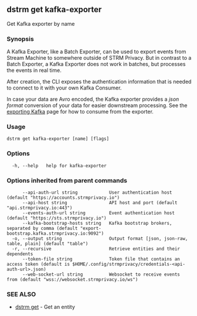 ## dstrm get kafka-exporter

Get Kafka exporter by name

### Synopsis

A Kafka Exporter, like a Batch Exporter, can be used to export events
from Stream Machine to somewhere outside of STRM Privacy. But in
contrast to a Batch Exporter, a Kafka Exporter does not work in batches,
but processes the events in real time.

After creation, the CLI exposes the authentication information that is
needed to connect to it with your own Kafka Consumer.

In case your data are Avro encoded, the Kafka exporter provides a *json
format* conversion of your data for easier downstream processing. See
the [exporting Kafka](quickstart/exporting-kafka.md) page for how to
consume from the exporter.

### Usage

```
dstrm get kafka-exporter [name] [flags]
```

### Options

```
  -h, --help   help for kafka-exporter
```

### Options inherited from parent commands

```
      --api-auth-url string            User authentication host (default "https://accounts.strmprivacy.io")
      --api-host string                API host and port (default "api.strmprivacy.io:443")
      --events-auth-url string         Event authentication host (default "https://sts.strmprivacy.io")
      --kafka-bootstrap-hosts string   Kafka bootstrap brokers, separated by comma (default "export-bootstrap.kafka.strmprivacy.io:9092")
  -o, --output string                  Output format [json, json-raw, table, plain] (default "table")
  -r, --recursive                      Retrieve entities and their dependents
      --token-file string              Token file that contains an access token (default is $HOME/.config/strmprivacy/credentials-<api-auth-url>.json)
      --web-socket-url string          Websocket to receive events from (default "wss://websocket.strmprivacy.io/ws")
```

### SEE ALSO

* [dstrm get](dstrm_get.md)	 - Get an entity

